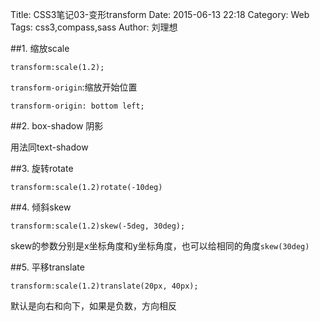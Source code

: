 Title: CSS3笔记03-变形transform
Date: 2015-06-13 22:18
Category: Web
Tags: css3,compass,sass
Author: 刘理想

##1. 缩放scale

```
transform:scale(1.2);
```

`transform-origin`:缩放开始位置
```
transform-origin: bottom left;
```

##2. box-shadow 阴影

用法同text-shadow

##3. 旋转rotate

```
transform:scale(1.2)rotate(-10deg)
```

##4. 倾斜skew

```
transform:scale(1.2)skew(-5deg, 30deg);
```

skew的参数分别是x坐标角度和y坐标角度，也可以给相同的角度`skew(30deg)`

##5. 平移translate

```
transform:scale(1.2)translate(20px, 40px);
```
默认是向右和向下，如果是负数，方向相反